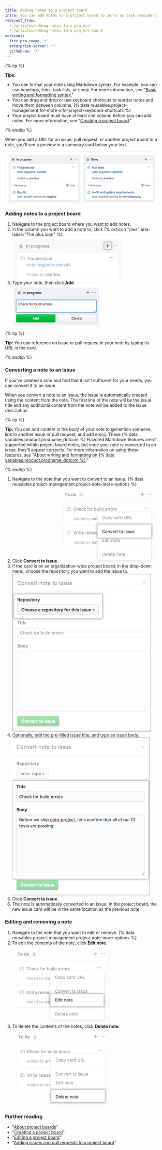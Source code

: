 ```yaml
---
title: Adding notes to a project board
intro: You can add notes to a project board to serve as task reminders or to add information related to the project board.
redirect_from:
  - /articles/adding-notes-to-a-project/
  - /articles/adding-notes-to-a-project-board
versions:
  free-pro-team: '*'
  enterprise-server: '*'
  github-ae: '*'
---
```


{% tip %}

**Tips:**
- You can format your note using Markdown syntax. For example, you can use headings, links, task lists, or emoji. For more information, see "[Basic writing and formatting syntax](/articles/basic-writing-and-formatting-syntax)."
- You can drag and drop or use keyboard shortcuts to reorder notes and move them between columns. {% data reusables.project-management.for-more-info-project-keyboard-shortcuts %}
- Your project board must have at least one column before you can add notes. For more information, see "[Creating a project board](/articles/creating-a-project-board)."

{% endtip %}

When you add a URL for an issue, pull request, or another project board to a note, you'll see a preview in a summary card below your text.

![Project board cards showing a preview of an issue and another project board](/assets/images/help/projects/note-with-summary-card.png)

### Adding notes to a project board

1. Navigate to the project board where you want to add notes.
2. In the column you want to add a note to, click {% octicon "plus" aria-label="The plus icon" %}.
![Plus icon in the column header](/assets/images/help/projects/add-note-button.png)
3. Type your note, then click **Add**.
![Field for typing a note and Add card button](/assets/images/help/projects/create-and-add-note-button.png)

  {% tip %}

  **Tip:** You can reference an issue or pull request in your note by typing its URL in the card.

  {% endtip %}

### Converting a note to an issue

If you've created a note and find that it isn't sufficient for your needs, you can convert it to an issue.

When you convert a note to an issue, the issue is automatically created using the content from the note. The first line of the note will be the issue title and any additional content from the note will be added to the issue description.

{% tip %}

**Tip:** You can add content in the body of your note to @mention someone, link to another issue or pull request, and add emoji. These {% data variables.product.prodname_dotcom %} Flavored Markdown features aren't supported within project board notes, but once your note is converted to an issue, they'll appear correctly. For more information on using these features, see "[About writing and formatting on {% data variables.product.prodname_dotcom %}](/articles/about-writing-and-formatting-on-github)."

{% endtip %}

1. Navigate to the note that you want to convert to an issue.
{% data reusables.project-management.project-note-more-options %}
3. Click **Convert to issue**.
  ![Convert to issue button](/assets/images/help/projects/convert-to-issue.png)
4. If the card is on an organization-wide project board, in the drop-down menu, choose the repository you want to add the issue to.
  ![Drop-down menu listing repositories where you can create the issue](/assets/images/help/projects/convert-note-choose-repository.png)
5. Optionally, edit the pre-filled issue title, and type an issue body.
  ![Fields for issue title and body](/assets/images/help/projects/convert-note-issue-title-body.png)
6. Click **Convert to issue**.
7. The note is automatically converted to an issue. In the project board, the new issue card will be in the same location as the previous note.

### Editing and removing a note

1. Navigate to the note that you want to edit or remove.
{% data reusables.project-management.project-note-more-options %}
3. To edit the contents of the note, click **Edit note**.
  ![Edit note button](/assets/images/help/projects/edit-note.png)
4. To delete the contents of the notes, click **Delete note**.
  ![Delete note button](/assets/images/help/projects/delete-note.png)

### Further reading

- "[About project boards](/articles/about-project-boards)"
- "[Creating a project board](/articles/creating-a-project-board)"
- "[Editing a project board](/articles/editing-a-project-board)"
- "[Adding issues and pull requests to a project board](/articles/adding-issues-and-pull-requests-to-a-project-board)"
